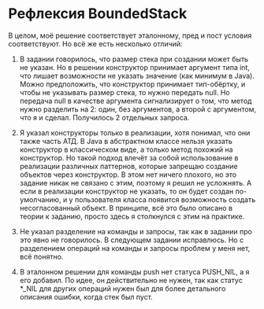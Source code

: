 # Рефлексия BoundedStack

В целом, моё решение соответствует эталонному, пред и пост условия соответствуют. Но всё же есть несколько отличий:

1. В задании говорилось, что размер стека при создании может быть не указан. Но в решении конструктор принимает аргумент
типа int, что лишает возможности не указать значение (как минимум в Java). Можно предположить, что конструктор принимает
тип-обёртку, и чтобы не указывать размер стека, то нужно передать null. Но передача null в качестве аргумента 
сигнализирует о том, что метод нужно разделить на 2: один, без аргументов, а второй с аргументом, что я и сделал. 
Получилось 2 отдельных запроса.

2. Я указал конструкторы только в реализации, хотя понимал, что они также часть АТД. В Java в абстрактном классе нельзя
указать конструктор в классическом виде, а только метод похожий на конструктор. Но такой подход влечёт за собой 
использование в реализации различных паттернов, которые запрещаю создание объектов через конструктор. В этом нет ничего
плохого, но это задание никак не связано с этим, поэтому я решил не усложнять. А если в реализации конструктор не 
указать, то он будет создан по-умолчанию, и у пользователя класса появится возможность создать несогласованный объект.
В принципе, всё это было описано в теории к заданию, просто здесь я столкнулся с этим на практике.

3. Не указал разделение на команды и запросы, так как в задании про это явно не говорилось. В следующем задании 
исправлюсь. Но с разделением операций на команды и запросы проблем у меня нет, всё понятно.

4. В эталонном решении для команды push нет статуса PUSH_NIL, а я его добавил. По идее, он действительно не нужен, так 
как статуc *_NIL для других операций нужен был для более детального описания ошибки, когда стек был пуст.